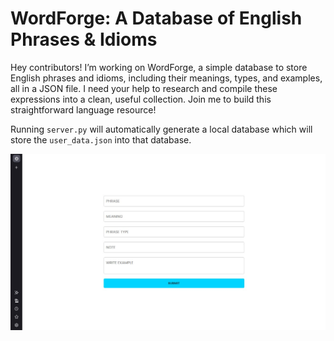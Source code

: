 # WordForge: A Database of English Phrases & Idioms

Hey contributors! I’m working on WordForge, a simple database to store English phrases and idioms, including their meanings, types, and examples, all in a JSON file. I need your help to research and compile these expressions into a clean, useful collection. Join me to build this straightforward language resource!

Running `server.py` will automatically generate a local database which will store the `user_data.json` into that database.

<img src="./img/1005202501.jpg">

